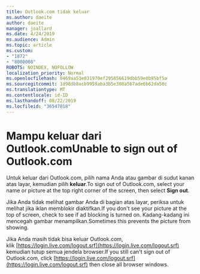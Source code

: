 ```yaml
---
title: Outlook.com tidak keluar
ms.author: daeite
author: daeite
manager: joallard
ms.date: 4/24/2019
ms.audience: Admin
ms.topic: article
ms.custom:
- "1872"
- "8000008"
ROBOTS: NOINDEX, NOFOLLOW
localization_priority: Normal
ms.openlocfilehash: 0469aa53e031970ef295856619dbb59e0b95bf5a
ms.sourcegitcommit: 1d98db8acb9959aba3b5e308a567ade6b62da56c
ms.translationtype: MT
ms.contentlocale: id-ID
ms.lasthandoff: 08/22/2019
ms.locfileid: "36547818"
---
```

# <a name="unable-to-sign-out-of-outlookcom"></a><span data-ttu-id="ba0f6-102">Mampu keluar dari Outlook.com</span><span class="sxs-lookup"><span data-stu-id="ba0f6-102">Unable to sign out of Outlook.com</span></span>

<span data-ttu-id="ba0f6-103">Untuk keluar dari Outlook.com, pilih nama Anda atau gambar di sudut kanan atas layar, kemudian pilih **keluar**.</span><span class="sxs-lookup"><span data-stu-id="ba0f6-103">To sign out of Outlook.com, select your name or picture at the top right corner of the screen, then select **Sign out**.</span></span>

<span data-ttu-id="ba0f6-104">Jika Anda tidak melihat gambar Anda di bagian atas layar, periksa untuk melihat jika iklan memblokir diaktifkan.</span><span class="sxs-lookup"><span data-stu-id="ba0f6-104">If you don't see your picture at the top of screen, check to see if ad blocking is turned on.</span></span> <span data-ttu-id="ba0f6-105">Kadang-kadang ini mencegah gambar menampilkan.</span><span class="sxs-lookup"><span data-stu-id="ba0f6-105">Sometimes this prevents the picture from showing.</span></span>

<span data-ttu-id="ba0f6-106">Jika Anda masih tidak bisa keluar Outlook.com, klik [https://login.live.com/logout.srf](https://login.live.com/logout.srf) kemudian tutup semua jendela browser.</span><span class="sxs-lookup"><span data-stu-id="ba0f6-106">If you still can't sign out of Outlook.com, click [https://login.live.com/logout.srf](https://login.live.com/logout.srf) then close all browser windows.</span></span>
